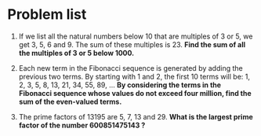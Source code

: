 # Problem list

1. If we list all the natural numbers below 10 that are multiples of 3 or 5, we get 3, 5, 6 and 9. The sum of these multiples is 23.
**Find the sum of all the multiples of 3 or 5 below 1000.**

2. Each new term in the Fibonacci sequence is generated by adding the previous two terms. By starting with 1 and 2, the first 10 terms will be:
1, 2, 3, 5, 8, 13, 21, 34, 55, 89, ...
**By considering the terms in the Fibonacci sequence whose values do not exceed four million, find the sum of the even-valued terms.**

3. The prime factors of 13195 are 5, 7, 13 and 29.
**What is the largest prime factor of the number 600851475143 ?**